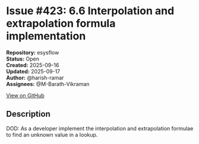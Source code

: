 # Issue #423: 6.6 Interpolation and extrapolation formula implementation

**Repository:** esysflow  
**Status:** Open  
**Created:** 2025-09-16  
**Updated:** 2025-09-17  
**Author:** @harish-ramar  
**Assignees:** @M-Barath-Vikraman  

[View on GitHub](https://github.com/Simtestlab/esysflow/issues/423)

## Description

DOD: As a developer implement the interpolation and extrapolation formulae to find an unknown value in a lookup.